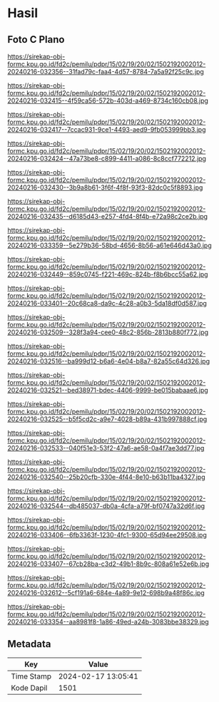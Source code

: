 # Hasil

## Foto C Plano

https://sirekap-obj-formc.kpu.go.id/fd2c/pemilu/pdpr/15/02/19/20/02/1502192002012-20240216-032356--31fad79c-faa4-4d57-8784-7a5a92f25c9c.jpg

https://sirekap-obj-formc.kpu.go.id/fd2c/pemilu/pdpr/15/02/19/20/02/1502192002012-20240216-032415--4f59ca56-572b-403d-a469-8734c160cb08.jpg

https://sirekap-obj-formc.kpu.go.id/fd2c/pemilu/pdpr/15/02/19/20/02/1502192002012-20240216-032417--7ccac931-9ce1-4493-aed9-9fb053999bb3.jpg

https://sirekap-obj-formc.kpu.go.id/fd2c/pemilu/pdpr/15/02/19/20/02/1502192002012-20240216-032424--47a73be8-c899-4411-a086-8c8ccf772212.jpg

https://sirekap-obj-formc.kpu.go.id/fd2c/pemilu/pdpr/15/02/19/20/02/1502192002012-20240216-032430--3b9a8b61-3f6f-4f8f-93f3-82dc0c5f8893.jpg

https://sirekap-obj-formc.kpu.go.id/fd2c/pemilu/pdpr/15/02/19/20/02/1502192002012-20240216-032435--d6185d43-e257-4fd4-8f4b-e72a98c2ce2b.jpg

https://sirekap-obj-formc.kpu.go.id/fd2c/pemilu/pdpr/15/02/19/20/02/1502192002012-20240216-033359--5e279b36-58bd-4656-8b56-a61e646d43a0.jpg

https://sirekap-obj-formc.kpu.go.id/fd2c/pemilu/pdpr/15/02/19/20/02/1502192002012-20240216-032449--859c0745-f221-469c-824b-f8b6bcc55a62.jpg

https://sirekap-obj-formc.kpu.go.id/fd2c/pemilu/pdpr/15/02/19/20/02/1502192002012-20240216-033401--20c68ca8-da9c-4c28-a0b3-5da18df0d587.jpg

https://sirekap-obj-formc.kpu.go.id/fd2c/pemilu/pdpr/15/02/19/20/02/1502192002012-20240216-032509--328f3a94-cee0-48c2-856b-2813b880f772.jpg

https://sirekap-obj-formc.kpu.go.id/fd2c/pemilu/pdpr/15/02/19/20/02/1502192002012-20240216-032516--ba999d12-b6a6-4e04-b8a7-82a55c64d326.jpg

https://sirekap-obj-formc.kpu.go.id/fd2c/pemilu/pdpr/15/02/19/20/02/1502192002012-20240216-032521--bed38971-bdec-4406-9999-be015babaae6.jpg

https://sirekap-obj-formc.kpu.go.id/fd2c/pemilu/pdpr/15/02/19/20/02/1502192002012-20240216-032525--b5f5cd2c-a9e7-4028-b89a-431b997888cf.jpg

https://sirekap-obj-formc.kpu.go.id/fd2c/pemilu/pdpr/15/02/19/20/02/1502192002012-20240216-032533--040f51e3-53f2-47a6-ae58-0a4f7ae3dd77.jpg

https://sirekap-obj-formc.kpu.go.id/fd2c/pemilu/pdpr/15/02/19/20/02/1502192002012-20240216-032540--25b20cfb-330e-4f44-8e10-b63b11ba4327.jpg

https://sirekap-obj-formc.kpu.go.id/fd2c/pemilu/pdpr/15/02/19/20/02/1502192002012-20240216-032544--db485037-db0a-4cfa-a79f-bf0747a32d6f.jpg

https://sirekap-obj-formc.kpu.go.id/fd2c/pemilu/pdpr/15/02/19/20/02/1502192002012-20240216-033406--6fb3363f-1230-4fc1-9300-65d94ee29508.jpg

https://sirekap-obj-formc.kpu.go.id/fd2c/pemilu/pdpr/15/02/19/20/02/1502192002012-20240216-033407--67cb28ba-c3d2-49b1-8b9c-808a61e52e6b.jpg

https://sirekap-obj-formc.kpu.go.id/fd2c/pemilu/pdpr/15/02/19/20/02/1502192002012-20240216-032612--5cf191a6-684e-4a89-9e12-698b9a48f86c.jpg

https://sirekap-obj-formc.kpu.go.id/fd2c/pemilu/pdpr/15/02/19/20/02/1502192002012-20240216-033354--aa8981f8-1a86-49ed-a24b-3083bbe38329.jpg


## Metadata

| Key        | Value               |
| ---------- | ------------------- |
| Time Stamp | 2024-02-17 13:05:41 |
| Kode Dapil | 1501                |



